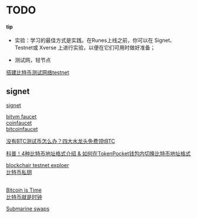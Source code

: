 
# TODO
#### tip
<!-- TODO -->
* 实验：学习的最佳方式是实践。在Runes上线之前，你可以在 Signet、Testnet或 Xverse 上进行实验，以便在它们可用时做好准备；


* 测试网，轻节点

[搭建比特币测试网络testnet](https://github.com/youngqqcn/QBlockChainNotes/blob/master/%E6%AF%94%E7%89%B9%E5%B8%81/1-%E6%90%AD%E5%BB%BA%E6%AF%94%E7%89%B9%E5%B8%81%E6%B5%8B%E8%AF%95%E7%BD%91%E7%BB%9Ctestnet.md) 


## signet
<!-- TODO -->
[signet](https://bitcoinops.org/en/topics/signet/)     


[bitvm faucet](https://faucet.bitvmcn.xyz/)  
[coinfaucet](https://coinfaucet.eu/en/btc-testnet/)   
[bitcoinfaucet](https://bitcoinfaucet.uo1.net/)  


[没有BTC测试币怎么办？四大水龙头免费领tBTC](https://medium.com/@btc6540/%E6%B2%A1%E6%9C%89btc%E6%B5%8B%E8%AF%95%E5%B8%81%E6%80%8E%E4%B9%88%E5%8A%9E-%E5%9B%9B%E5%A4%A7%E6%B0%B4%E9%BE%99%E5%A4%B4%E5%85%8D%E8%B4%B9%E9%A2%86tbtc-a3651ab12cd8)    

[科普！4种比特币地址格式介绍 & 如何在TokenPocket钱包内切换比特币地址格式](https://tokenpocket-gm.medium.com/%E7%A7%91%E6%99%AE-4%E7%A7%8D%E6%AF%94%E7%89%B9%E5%B8%81%E5%9C%B0%E5%9D%80%E6%A0%BC%E5%BC%8F%E4%BB%8B%E7%BB%8D-%E5%A6%82%E4%BD%95%E5%9C%A8tokenpocket%E9%92%B1%E5%8C%85%E5%86%85%E5%88%87%E6%8D%A2%E6%AF%94%E7%89%B9%E5%B8%81%E5%9C%B0%E5%9D%80%E6%A0%BC%E5%BC%8F-91efc42659d4)     

[blockchair testnet exploer](https://blockchair.com/zh/bitcoin/testnet)   
[比特币私钥](https://aandds.com/blog/bitcoin-key-addr.html#f405423b)      
[]()   
[]()


[Bitcoin is Time](https://www.swanbitcoin.com/bitcoin-is-time/)       
[比特币就是时钟](https://www.btcstudy.org/2021/09/29/bitcoin-is-time/)      
[]()


[Submarine swaps](https://bitcoinops.org/en/topics/submarine-swaps/)      
